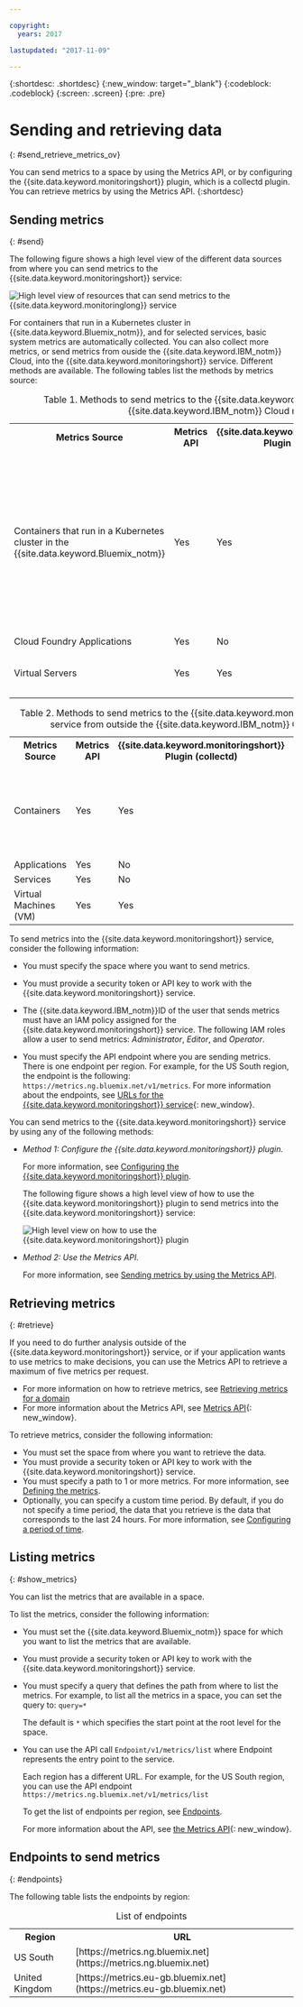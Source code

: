 ```yaml
---

copyright:
  years: 2017

lastupdated: "2017-11-09"

---
```



{:shortdesc: .shortdesc}
{:new_window: target="_blank"}
{:codeblock: .codeblock}
{:screen: .screen}
{:pre: .pre}


# Sending and retrieving data
{: #send_retrieve_metrics_ov}

You can send metrics to a space by using the Metrics API, or by configuring the {{site.data.keyword.monitoringshort}} plugin, which is a collectd plugin. You can retrieve metrics by using the Metrics API.
{:shortdesc}


		
## Sending metrics
{: #send}

The following figure shows a high level view of the different data sources from where you can send metrics to the {{site.data.keyword.monitoringshort}} service:

![High level view of resources that can send metrics to the {{site.data.keyword.monitoringlong}} service](images/monitoring_ov_f1.gif)

For containers that run in a Kubernetes cluster in {{site.data.keyword.Bluemix_notm}}, and for selected services, basic system metrics are automatically collected. 
You can also collect more metrics, or send metrics from ouside the {{site.data.keyword.IBM_notm}} Cloud, into the {{site.data.keyword.monitoringshort}} service. Different methods are available. The following tables list the methods by metrics source:

<table>
  <caption>Table 1. Methods to send metrics to the {{site.data.keyword.monitoringshort}} service for {{site.data.keyword.IBM_notm}} Cloud resources.</caption>
  <tr>
    <th>Metrics Source</th>
	<th>Metrics API</th>
    <th>{{site.data.keyword.monitoringshort}} Plugin (collectd)</th>	
	<th>More info</th>
  </tr>
  <tr>
    <td>Containers that run in a Kubernetes cluster in the {{site.data.keyword.Bluemix_notm}}</td>
	<td>Yes</td>
	<td>Yes</td>
	<td>Basic system metrics are automatically collected automatically. You can install collectd explicitly and send advanced or custom metrics that are not provided by default.</td>
  </tr>
  <tr>
    <td>Cloud Foundry Applications</td>
	<td>Yes</td>
	<td>No</td>
	<td></td>
  </tr>
  <tr>
    <td>Virtual Servers </td>
	<td>Yes</td>
	<td>Yes</td>
	<td>**Note:** Not supported for Windows.</td>
  </tr>
</table>

<table>
  <caption>Table 2. Methods to send metrics to the {{site.data.keyword.monitoringshort}} service from outside the {{site.data.keyword.IBM_notm}} Cloud.</caption>
  <tr>
    <th>Metrics Source</th>
	<th>Metrics API</th>
    <th>{{site.data.keyword.monitoringshort}} Plugin (collectd)</th>	
	<th>More info</th>
  </tr>
  <tr>
    <td>Containers</td>
	<td>Yes</td>
	<td>Yes</td>
	<td>You can use *supervisord* as container endpoint to run and manage both your app and collectd.</td>
  </tr>
  <tr>
    <td>Applications</td>
	<td>Yes</td>
	<td>No</td>
	<td></td>
  </tr>
  <tr>
    <td>Services</td>
	<td>Yes</td>
	<td>No</td>
	<td></td>
  </tr>
  <tr>
    <td>Virtual Machines (VM)</td>
	<td>Yes</td>
	<td>Yes</td>
	<td>**Note:** Not supported for Windows.</td>
  </tr>
</table>


To send metrics into the {{site.data.keyword.monitoringshort}} service, consider the following information: 

* You must specify the space where you want to send metrics.

* You must provide a security token or API key to work with the {{site.data.keyword.monitoringshort}} service. 

* The {{site.data.keyword.IBM_notm}}ID of the user that sends metrics must have an IAM policy assigned for the {{site.data.keyword.monitoringshort}} service. The following IAM roles allow a user to send metrics: *Administrator*, *Editor*, and *Operator*.

* You must specify the API endpoint where you are sending metrics. There is one endpoint per region. For example, for the US South region, the endpoint is the following: `https://metrics.ng.bluemix.net/v1/metrics`. For more information about the endpoints, see [URLs for the {{site.data.keyword.monitoringshort}} service](/docs/services/cloud-monitoring/monitoring_ov.html#region){: new_window}.


You can send metrics to the {{site.data.keyword.monitoringshort}} service by using any of the following methods:

* *Method 1: Configure the {{site.data.keyword.monitoringshort}} plugin.*

    For more information, see [Configuring the {{site.data.keyword.monitoringshort}} plugin](/docs/services/cloud-monitoring/send-metrics/conf_monitoring_plugin.html#conf_monitoring_plugin).

    The following figure shows a high level view of how to use the {{site.data.keyword.monitoringshort}} plugin to send metrics into the {{site.data.keyword.monitoringshort}} service:

    ![High level view on how to use the {{site.data.keyword.monitoringshort}} plugin](images/monitoring_plugin_ov.png "High level view on how to use the {{site.data.keyword.monitoringshort}} plugin")

* *Method 2: Use the Metrics API.*

    For more information, see [Sending metrics by using the Metrics API](/docs/services/cloud-monitoring/send-metrics/send_data_api.html#send_data_api).


## Retrieving metrics
{: #retrieve}

If you need to do further analysis outside of the {{site.data.keyword.monitoringshort}} service, or if your application wants to use metrics to make decisions, you can use the Metrics API to retrieve a maximum of five metrics per request. 

* For more information on how to retrieve metrics, see [Retrieving metrics for a domain](/docs/services/cloud-monitoring/retrieve-metrics/retrieve_data_api.html#retrieve_data_api)
* For more information about the Metrics API, see [Metrics API](https://console.bluemix.net/apidocs/927-ibm-cloud-monitoring-rest-api?&language=node#introduction){: new_window}.

To retrieve metrics, consider the following information: 

* You must set the space from where you want to retrieve the data. 
* You must provide a security token or API key to work with the {{site.data.keyword.monitoringshort}} service. 
* You must specify a path to 1 or more metrics. For more information, see [Defining the metrics](/docs/services/cloud-monitoring/retrieve-metrics/retrieve_data_api.html#metrics).
* Optionally, you can specify a custom time period. By default, if you do not specify a time period, the data that you retrieve is the data that corresponds to the last 24 hours. For more information, see [Configuring a period of time](/docs/services/cloud-monitoring/retrieve-metrics/retrieve_data_api.html#time).


## Listing metrics
{: #show_metrics}


You can list the metrics that are available in a space.

To list the metrics, consider the following information: 

* You must set the {{site.data.keyword.Bluemix_notm}} space for which you want to list the metrics that are available.

* You must provide a security token or API key to work with the {{site.data.keyword.monitoringshort}} service. 

* You must specify a query that defines the path from where to list the metrics. For example, to list all the metrics in a space, you can set the query to: `query=*` 

    The default is `*` which specifies the start point at the root level for the space.
	
* You can use the API call `Endpoint/v1/metrics/list` where Endpoint represents the entry point to the service. 

    Each region has a different URL. For example, for the US South region, you can use the API endpoint `https://metrics.ng.bluemix.net/v1/metrics/list` 

    To get the list of endpoints per region, see [Endpoints](/docs/services/cloud-monitoring/send_retrieve_metrics_ov.html#endpoints).

    For more information about the API, see [the Metrics API](https://console.bluemix.net/apidocs/927-ibm-cloud-monitoring-rest-api?&language=node#introduction){: new_window}.



## Endpoints to send metrics
{: #endpoints}

 The following table lists the endpoints by region:
	
<table>
    <caption>List of endpoints</caption>
	<tr>
	  <th>Region</th>
	  <th>URL</th>
	</tr>
	<tr>
	  <td>US South</td>
	  <td>[https://metrics.ng.bluemix.net](https://metrics.ng.bluemix.net)</td>
	</tr>
	<tr>
	  <td>United Kingdom</td>
	  <td>[https://metrics.eu-gb.bluemix.net](https://metrics.eu-gb.bluemix.net)</td>
	</tr>
</table>







 